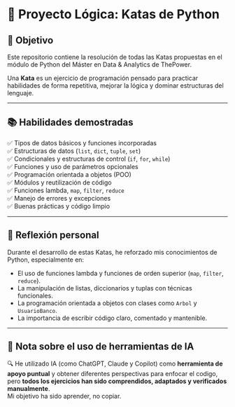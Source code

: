 # 🐍 Proyecto Lógica: Katas de Python

## 🎯 Objetivo
Este repositorio contiene la resolución de todas las Katas propuestas en el módulo de Python del Máster en Data & Analytics de ThePower.

Una **Kata** es un ejercicio de programación pensado para practicar habilidades de forma repetitiva, mejorar la lógica y dominar estructuras del lenguaje.

---

## 📚 Habilidades demostradas

✅ Tipos de datos básicos y funciones incorporadas  
✅ Estructuras de datos (`list`, `dict`, `tuple`, `set`)  
✅ Condicionales y estructuras de control (`if`, `for`, `while`)  
✅ Funciones y uso de parámetros opcionales  
✅ Programación orientada a objetos (POO)  
✅ Módulos y reutilización de código  
✅ Funciones lambda, `map`, `filter`, `reduce`  
✅ Manejo de errores y excepciones  
✅ Buenas prácticas y código limpio

---

## 🧠 Reflexión personal

Durante el desarrollo de estas Katas, he reforzado mis conocimientos de Python, especialmente en:

- El uso de funciones lambda y funciones de orden superior (`map`, `filter`, `reduce`).
- La manipulación de listas, diccionarios y tuplas con técnicas funcionales.
- La programación orientada a objetos con clases como `Arbol` y `UsuarioBanco`.
- La importancia de escribir código claro, comentado y mantenible.

---

## 💬 Nota sobre el uso de herramientas de IA

🔍 He utilizado IA (como ChatGPT, Claude y Copilot) como **herramienta de apoyo puntual** y obtener diferentes perspectivas para enfocar el codigo, pero **todos los ejercicios han sido comprendidos, adaptados y verificados manualmente**.  
Mi objetivo ha sido aprender, no copiar.


